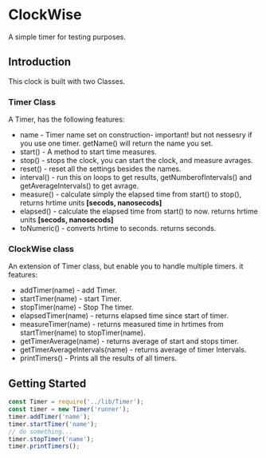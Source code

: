 # ClockWise
A simple timer for testing purposes.

## Introduction
This clock is built with two Classes.
### Timer Class
A Timer, has the following features:
* name - Timer name set on construction- important! but not nessesry if you use one timer. getName() will return the name you set.
* start() - A method to start time measures.
* stop() - stops the clock, you can start the clock, and measure avrages.
* reset() - reset all the settings besides the names.
* interval() - run this on loops to get results, getNumberofIntervals() and getAverageIntervals() to get avrage.
* measure() - calculate simply the elapsed time from start() to stop(), returns hrtime units **[secods, nanosecods]**
* elapsed() - calculate the elapsed time from start() to now. returns hrtime units **[secods, nanosecods]**
* toNumeric() - converts hrtime to seconds. returns seconds.

### ClockWise class
An extension of Timer class, but enable you to handle multiple timers.
it features:
* addTimer(name) - add Timer.
* startTimer(name) - start Timer.
* stopTimer(name) - Stop The timer.
* elapsedTimer(name) - returns elapsed time since start of timer.
* measureTimer(name) - returns measured time in hrtimes from startTimer(name) to stopTimer(name).
* getTimerAverage(name) - returns average of start and stops timer.
* getTimerAverageIntervals(name) - returns average of timer Intervals.
* printTimers() - Prints all the results of all timers.

## Getting Started
```javascript
const Timer = require('../lib/Timer');
const timer = new Timer('runner');
timer.addTimer('name');
timer.startTimer('name');
// do something...
timer.stopTimer('name');
timer.printTimers();
```
